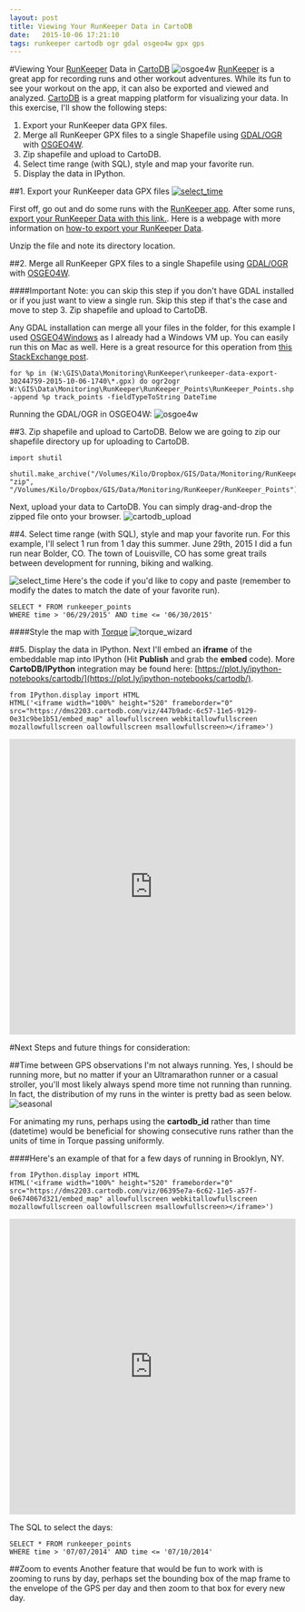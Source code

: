 ```yaml
---
layout: post
title: Viewing Your RunKeeper Data in CartoDB
date:   2015-10-06 17:21:10
tags: runkeeper cartodb ogr gdal osgeo4w gpx gps
---
```


#Viewing Your [RunKeeper](https://runkeeper.com/) Data in [CartoDB](https://cartodb.com/)
![osgoe4w](https://raw.githubusercontent.com/nygeog/runkeeper/master/img/home_page_slide.png)
[RunKeeper](https://runkeeper.com/) is a great app for recording runs and other workout adventures. While its fun to see your workout on the app, it can also be exported and viewed and analyzed. [CartoDB](https://cartodb.com/) is a great mapping platform for visualizing your data. In this exercise, I'll show the following steps:

1. Export your RunKeeper data GPX files. 
2. Merge all RunKeeper GPX files to a single Shapefile using [GDAL/OGR](http://www.gdal.org/index.html) with [OSGEO4W](http://trac.osgeo.org/osgeo4w/). 
3. Zip shapefile and upload to CartoDB. 
4. Select time range (with SQL), style and map your favorite run. 
5. Display the data in IPython. 

##1. Export your RunKeeper data GPX files
[![select_time](https://raw.githubusercontent.com/nygeog/runkeeper/master/img/export_runkeeper.png)](https://runkeeper.com/exportDataForm)

First off, go out and do some runs with the [RunKeeper app](https://runkeeper.com/). After some runs, [export your RunKeeper Data with this link.](https://runkeeper.com/exportDataForm). Here is a webpage with more information on [how-to export your RunKeeper Data](https://support.runkeeper.com/hc/en-us/articles/201109886-How-to-Export-your-Runkeeper-data).
    
Unzip the file and note its directory location. 

##2. Merge all RunKeeper GPX files to a single Shapefile using [GDAL/OGR](http://www.gdal.org/index.html) with [OSGEO4W](http://trac.osgeo.org/osgeo4w/).

####Important Note: you can skip this step if you don't have GDAL installed or if you just want to view a single run. Skip this step if that's the case and move to step 3. Zip shapefile and upload to CartoDB. 

Any GDAL installation can merge all your files in the folder, for this example I used [OSGEO4Windows](http://trac.osgeo.org/osgeo4w/) as I already had a Windows VM up. You can easily run this on Mac as well. Here is a great resource for this operation from [this StackExchange post](http://gis.stackexchange.com/questions/159360/how-to-bulk-import-gpx-files-to-qgis-and-merge-into-a-single-shapefile).
    
    for %p in (W:\GIS\Data\Monitoring\RunKeeper\runkeeper-data-export-30244759-2015-10-06-1740\*.gpx) do ogr2ogr W:\GIS\Data\Monitoring\RunKeeper\RunKeeper_Points\RunKeeper_Points.shp -append %p track_points -fieldTypeToString DateTime    
    
Running the GDAL/OGR in OSGEO4W:
![osgoe4w](https://raw.githubusercontent.com/nygeog/runkeeper/master/img/osgeo4w.png)



##3. Zip shapefile and upload to CartoDB. 
Below we are going to zip our shapefile directory up for uploading to CartoDB. 


    import shutil
    
    shutil.make_archive("/Volumes/Kilo/Dropbox/GIS/Data/Monitoring/RunKeeper/RunKeeper_Points", "zip", "/Volumes/Kilo/Dropbox/GIS/Data/Monitoring/RunKeeper/RunKeeper_Points")

Next, upload your data to CartoDB. You can simply drag-and-drop the zipped file onto your browser. 
![cartodb_upload](https://raw.githubusercontent.com/nygeog/runkeeper/master/img/cartodb_upload.png)

##4. Select time range (with SQL), style and map your favorite run. 
For this example, I'll select 1 run from 1 day this summer. June 29th, 2015 I did a fun run near Bolder, CO. The town of Louisville, CO has some great trails between development for running, biking and walking. 

![select_time](https://raw.githubusercontent.com/nygeog/runkeeper/master/img/select_time.png)
Here's the code if you'd like to copy and paste (remember to modify the dates to match the date of your favorite run). 
    
    SELECT * FROM runkeeper_points 
    WHERE time > '06/29/2015' AND time <= '06/30/2015'
    
####Style the map with [Torque](http://docs.cartodb.com/tutorials/introduction_torque.html)
![torque_wizard](https://raw.githubusercontent.com/nygeog/runkeeper/master/img/torque_wizard.png)   
    
    
##5. Display the data in IPython. 
Next I'll embed an **iframe** of the embeddable map into IPython (Hit **Publish** and grab the **embed** code). More **CartoDB/IPython** integration may be found here: [https://plot.ly/ipython-notebooks/cartodb/](https://plot.ly/ipython-notebooks/cartodb/).


    from IPython.display import HTML
    HTML('<iframe width="100%" height="520" frameborder="0" src="https://dms2203.cartodb.com/viz/447b9adc-6c57-11e5-9129-0e31c9be1b51/embed_map" allowfullscreen webkitallowfullscreen mozallowfullscreen oallowfullscreen msallowfullscreen></iframe>')




<iframe width="100%" height="520" frameborder="0" src="https://dms2203.cartodb.com/viz/447b9adc-6c57-11e5-9129-0e31c9be1b51/embed_map" allowfullscreen webkitallowfullscreen mozallowfullscreen oallowfullscreen msallowfullscreen></iframe>



#Next Steps and future things for consideration:

##Time between GPS observations
I'm not always running. Yes, I should be running more, but no matter if your an Ultramarathon runner or a casual stroller, you'll most likely always spend more time not running than running. In fact, the distribution of my runs in the winter is pretty bad as seen below.
![seasonal](https://raw.githubusercontent.com/nygeog/runkeeper/master/img/seasonal.png)

For animating my runs, perhaps using the **cartodb_id** rather than time (datetime) would be beneficial for showing consecutive runs rather than the units of time in Torque passing uniformly. 

####Here's an example of that for a few days of running in Brooklyn, NY.


    from IPython.display import HTML
    HTML('<iframe width="100%" height="520" frameborder="0" src="https://dms2203.cartodb.com/viz/06395e7a-6c62-11e5-a57f-0e674067d321/embed_map" allowfullscreen webkitallowfullscreen mozallowfullscreen oallowfullscreen msallowfullscreen></iframe>')




<iframe width="100%" height="520" frameborder="0" src="https://dms2203.cartodb.com/viz/06395e7a-6c62-11e5-a57f-0e674067d321/embed_map" allowfullscreen webkitallowfullscreen mozallowfullscreen oallowfullscreen msallowfullscreen></iframe>

The SQL to select the days:

	SELECT * FROM runkeeper_points 
	WHERE time > '07/07/2014' AND time <= '07/10/2014' 

##Zoom to events
Another feature that would be fun to work with is zooming to runs by day, perhaps set the bounding box of the map frame to the envelope of the GPS per day and then zoom to that box for every new day. 


    
